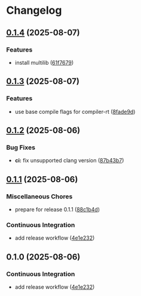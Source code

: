 # Changelog

## [0.1.4](https://github.com/andreiltd/picoforge/compare/v0.1.3...v0.1.4) (2025-08-07)


### Features

* install multilib ([61f7679](https://github.com/andreiltd/picoforge/commit/61f76795df66d9dad14afe3beeedc79e9daf256c))

## [0.1.3](https://github.com/andreiltd/picoforge/compare/v0.1.2...v0.1.3) (2025-08-07)


### Features

* use base compile flags for compiler-rt ([8fade9d](https://github.com/andreiltd/picoforge/commit/8fade9df98eb10331009c5c591286421f0a8ee53))

## [0.1.2](https://github.com/andreiltd/picoforge/compare/v0.1.1...v0.1.2) (2025-08-06)


### Bug Fixes

* **ci:** fix unsupported clang version ([87b43b7](https://github.com/andreiltd/picoforge/commit/87b43b722ddf63b4d501abb582521d9436adff1d))

## [0.1.1](https://github.com/andreiltd/picoforge/compare/v0.1.0...v0.1.1) (2025-08-06)


### Miscellaneous Chores

* prepare for release 0.1.1 ([88c1b4d](https://github.com/andreiltd/picoforge/commit/88c1b4d024d03b91bc73390c6c3abb5382bd7336))


### Continuous Integration

* add release workflow ([4e1e232](https://github.com/andreiltd/picoforge/commit/4e1e23228bc0a5ca1dfcab90c99911252cb24018))

## 0.1.0 (2025-08-06)


### Continuous Integration

* add release workflow ([4e1e232](https://github.com/andreiltd/picoforge/commit/4e1e23228bc0a5ca1dfcab90c99911252cb24018))
